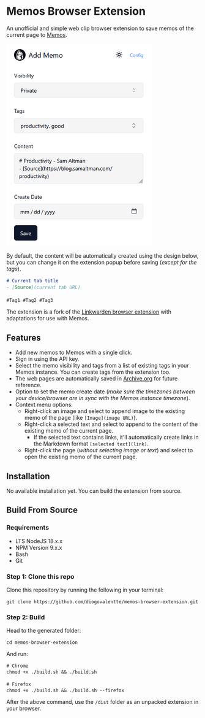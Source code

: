 # Memos Browser Extension

An unofficial and simple web clip browser extension to save memos of the current page to [Memos](https://github.com/usememos/memos).

![Image](/assets/memos-extension.png)

By default, the content will be automatically created using the design below, but you can change it on the extension popup before saving (*except for the tags*).
```markdown
# Current tab title
- [Source](current tab URL)

#Tag1 #Tag2 #Tag3
```

The extension is a fork of the [Linkwarden browser extension](https://github.com/linkwarden/browser-extension) with adaptations for use with Memos.

## Features

- Add new memos to Memos with a single click.
- Sign in using the API key.
- Select the memo visibility and tags from a list of existing tags in your Memos instance. You can create tags from the extension too.
- The web pages are automatically saved in [Archive.org](https://archive.org/web/) for future reference.
- Option to set the memo create date (*make sure the timezones between your device/browser are in sync with the Memos instance timezone*).
- Context menu options:
  - Right-click an image and select to append image to the existing memo of the page (like `[Image](image URL)`).
  - Right-click a selected text and select to append to the content of the existing memo of the current page.
    - If the selected text contains links, it'll automatically create links in the Markdown format `[selected text](link)`.
  - Right-click the page (*without selecting image or text*) and select to open the existing memo of the current page.

## Installation

No available installation yet. You can build the extension from source.

## Build From Source

### Requirements

- LTS NodeJS 18.x.x
- NPM Version 9.x.x
- Bash
- Git

### Step 1: Clone this repo

Clone this repository by running the following in your terminal:

```
git clone https://github.com/diogovalentte/memos-browser-extension.git
```

### Step 2: Build

Head to the generated folder:

```
cd memos-browser-extension
```

And run:

```
# Chrome
chmod +x ./build.sh && ./build.sh

# Firefox
chmod +x ./build.sh && ./build.sh --firefox
```

After the above command, use the `/dist` folder as an unpacked extension in your browser.
